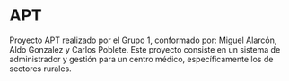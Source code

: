 # APT
Proyecto APT realizado por el Grupo 1, conformado por: Miguel Alarcón, Aldo Gonzalez y Carlos Poblete.
Este proyecto consiste en un sistema de administrador y gestión para un centro médico, específicamente los de sectores rurales.
